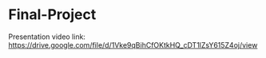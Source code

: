 # Final-Project
Presentation video link: https://drive.google.com/file/d/1Vke9qBihCfOKtkHQ_cDT1lZsY615Z4oj/view
